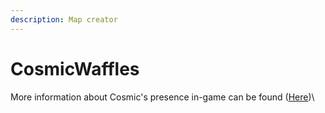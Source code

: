```yaml
---
description: Map creator
---
```


# CosmicWaffles

More information about Cosmic's presence in-game can be found ([Here](../../../the-world/civilization/players/cosmicwaffles.md))\\
